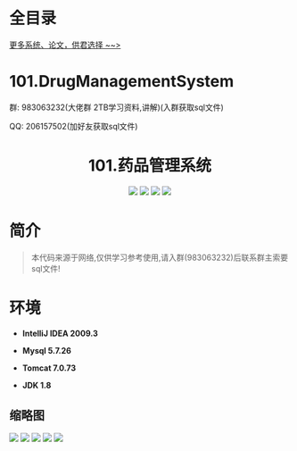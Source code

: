 # 全目录

[更多系统、论文，供君选择 ~~>](https://www.yuque.com/wisebit/blog)
# 101.DrugManagementSystem

<p>群: 983063232(大佬群 2TB学习资料,讲解)(入群获取sql文件)</p>
<p>QQ: 206157502(加好友获取sql文件)</p>

<p><h1 align="center">101.药品管理系统</h1></p>


<p align="center">
	<img src="https://img.shields.io/badge/jdk-1.8-orange.svg"/>
    <img src="https://img.shields.io/badge/spring-5.x-lightgrey.svg"/>
    <img src="https://img.shields.io/badge/springmvc-3.x-blue.svg"/>
    <img src="https://img.shields.io/badge/mybatis-3.x-yellow.svg"/>
</p>

# 简介


> 本代码来源于网络,仅供学习参考使用,请入群(983063232)后联系群主索要sql文件!



# 环境

- <b>IntelliJ IDEA 2009.3</b>

- <b>Mysql 5.7.26</b>

- <b>Tomcat 7.0.73</b>

- <b>JDK 1.8</b>




## 缩略图

![](https://bitwise.oss-cn-heyuan.aliyuncs.com/2024/9/10/1efaa86b-7cc9-4b64-938c-d67f3ac9db30.png)
![](https://bitwise.oss-cn-heyuan.aliyuncs.com/2024/9/10/c12b23c3-a81d-4716-a8f1-a5d360946f70.png)
![](https://bitwise.oss-cn-heyuan.aliyuncs.com/2024/9/10/984d4402-7732-4261-8ea0-047029f80990.png)
![](https://bitwise.oss-cn-heyuan.aliyuncs.com/2024/9/10/2a3e028f-8bd1-4f69-90a9-016087c64dec.png)
![](https://bitwise.oss-cn-heyuan.aliyuncs.com/2024/9/10/03705719-1b08-49ad-9246-fed0cb089354.png)


